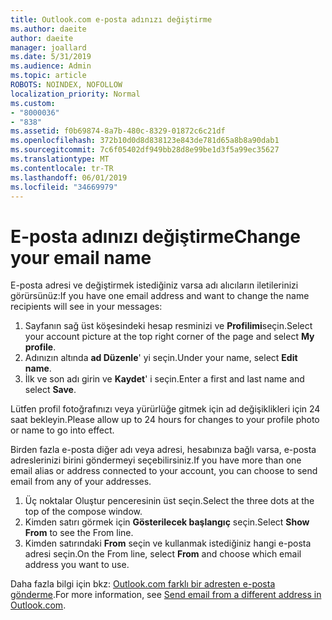 ```yaml
---
title: Outlook.com e-posta adınızı değiştirme
ms.author: daeite
author: daeite
manager: joallard
ms.date: 5/31/2019
ms.audience: Admin
ms.topic: article
ROBOTS: NOINDEX, NOFOLLOW
localization_priority: Normal
ms.custom:
- "8000036"
- "838"
ms.assetid: f0b69874-8a7b-480c-8329-01872c6c21df
ms.openlocfilehash: 372b10d0d8d838123e843de781d65a8b8a90dab1
ms.sourcegitcommit: 7c6f05402df949bb28d8e99be1d3f5a99ec35627
ms.translationtype: MT
ms.contentlocale: tr-TR
ms.lasthandoff: 06/01/2019
ms.locfileid: "34669979"
---
```

# <a name="change-your-email-name"></a><span data-ttu-id="63564-102">E-posta adınızı değiştirme</span><span class="sxs-lookup"><span data-stu-id="63564-102">Change your email name</span></span>

<span data-ttu-id="63564-103">E-posta adresi ve değiştirmek istediğiniz varsa adı alıcıların iletilerinizi görürsünüz:</span><span class="sxs-lookup"><span data-stu-id="63564-103">If you have one email address and want to change the name recipients will see in your messages:</span></span>
  
1. <span data-ttu-id="63564-104">Sayfanın sağ üst köşesindeki hesap resminizi ve **Profilimi**seçin.</span><span class="sxs-lookup"><span data-stu-id="63564-104">Select your account picture at the top right corner of the page and select **My profile**.</span></span>
1. <span data-ttu-id="63564-105">Adınızın altında **ad Düzenle**' yi seçin.</span><span class="sxs-lookup"><span data-stu-id="63564-105">Under your name, select **Edit name**.</span></span>
1. <span data-ttu-id="63564-106">İlk ve son adı girin ve **Kaydet**' i seçin.</span><span class="sxs-lookup"><span data-stu-id="63564-106">Enter a first and last name and select **Save**.</span></span>

<span data-ttu-id="63564-107">Lütfen profil fotoğrafınızı veya yürürlüğe gitmek için ad değişiklikleri için 24 saat bekleyin.</span><span class="sxs-lookup"><span data-stu-id="63564-107">Please allow up to 24 hours for changes to your profile photo or name to go into effect.</span></span>
  
<span data-ttu-id="63564-108">Birden fazla e-posta diğer adı veya adresi, hesabınıza bağlı varsa, e-posta adreslerinizi birini göndermeyi seçebilirsiniz.</span><span class="sxs-lookup"><span data-stu-id="63564-108">If you have more than one email alias or address connected to your account, you can choose to send email from any of your addresses.</span></span>
  
1. <span data-ttu-id="63564-109">Üç noktalar Oluştur penceresinin üst seçin.</span><span class="sxs-lookup"><span data-stu-id="63564-109">Select the three dots at the top of the compose window.</span></span>
1. <span data-ttu-id="63564-110">Kimden satırı görmek için **Gösterilecek başlangıç** seçin.</span><span class="sxs-lookup"><span data-stu-id="63564-110">Select **Show From** to see the From line.</span></span>
1. <span data-ttu-id="63564-111">Kimden satırındaki **From** seçin ve kullanmak istediğiniz hangi e-posta adresi seçin.</span><span class="sxs-lookup"><span data-stu-id="63564-111">On the From line, select **From** and choose which email address you want to use.</span></span>

<span data-ttu-id="63564-112">Daha fazla bilgi için bkz: [Outlook.com farklı bir adresten e-posta gönderme](https://go.microsoft.com/fwlink/p/?linkid=2001701&amp;clcid=0x409).</span><span class="sxs-lookup"><span data-stu-id="63564-112">For more information, see [Send email from a different address in Outlook.com](https://go.microsoft.com/fwlink/p/?linkid=2001701&amp;clcid=0x409).</span></span>